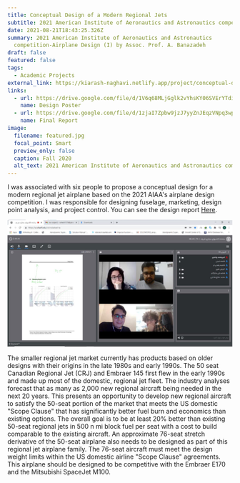 ```yaml
---
title: Conceptual Design of a Modern Regional Jets
subtitle: 2021 American Institute of Aeronautics and Astronautics competition
date: 2021-08-21T18:43:25.326Z
summary: 2021 American Institute of Aeronautics and Astronautics
  competition-Airplane Design (I) by Assoc. Prof. A. Banazadeh
draft: false
featured: false
tags:
  - Academic Projects
external_link: https://kiarash-naghavi.netlify.app/project/conceptual-design-of-a-modern-regional-jet/
links:
  - url: https://drive.google.com/file/d/1V6q68MLjGglk2vYhsKY06SVErYTdiVIG/view?usp=sharing
    name: Design Poster
  - url: https://drive.google.com/file/d/1zjaI7Zpbw9jzJ7yyZnJEqzVNpq3wpyNh/view?usp=sharing
    name: Final Report
image:
  filename: featured.jpg
  focal_point: Smart
  preview_only: false
  caption: Fall 2020
  alt_text: 2021 American Institute of Aeronautics and Astronautics competition
---
```

I was associated with six people to propose a conceptual design for a modern regional jet airplane based on the 2021 AIAA's airplane design competition. I was responsible for designing fuselage, marketing, design point analysis, and project control. You can see the design report [Here](https://drive.google.com/file/d/1zjaI7Zpbw9jzJ7yyZnJEqzVNpq3wpyNh/view?usp=sharing).

![Team meeting](tg_image_2108201036.jpeg "Team meeting")

The smaller regional jet market currently has products based on older designs with their origins in the late 1980s and early 1990s. The 50 seat Canadian Regional Jet (CRJ) and Embraer 145 first flew in the early 1990s and made up most of the domestic, regional jet fleet.
The industry analyses forecast that as many as 2,000 new regional aircraft being needed in the next 20 years. This presents an opportunity to develop new regional aircraft to satisfy the 50-seat portion of the market that meets the US domestic "Scope Clause" that has significantly better fuel burn and economics than existing options. The overall goal is to be at least 20% better than existing 50-seat regional jets in 500 n mi block fuel per seat with a cost to build comparable to the existing aircraft.
An approximate 76-seat stretch derivative of the 50-seat airplane also needs to be designed as part of this regional jet airplane family. The 76-seat aircraft must meet the design weight limits within the US domestic airline "Scope Clause" agreements. This airplane should be designed to be competitive with the Embraer E170 and the Mitsubishi SpaceJet M100.